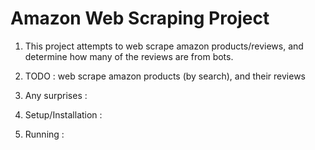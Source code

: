 # Amazon Web Scraping Project

1. This project attempts to web scrape amazon products/reviews, and determine how many of the reviews are from bots.

2. TODO : web scrape amazon products (by search), and their reviews

3. Any surprises : 

4. Setup/Installation : 

5. Running : 